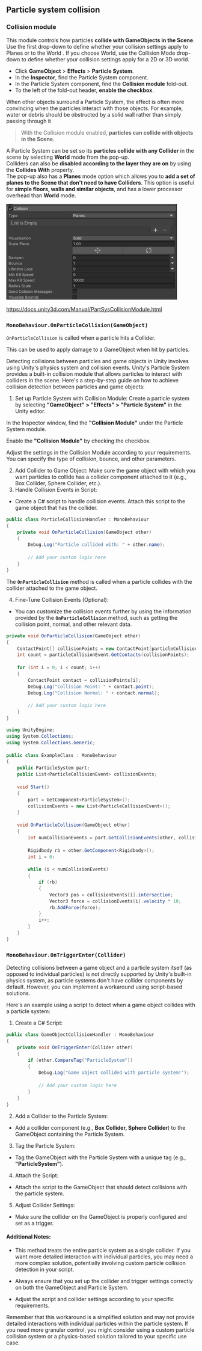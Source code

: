## Particle system collision

### Collision module

This module controls how particles **collide with GameObjects in the Scene**. Use the first drop-down to define whether your collision settings apply to Planes or to the World
. If you choose World, use the Collision Mode drop-down to define whether your collision settings apply for a 2D or 3D world.

-   Click **GameObject** > **Effects** > **Particle System**.
-   In the **Inspector**, find the Particle System component.
-   In the Particle System component, find the **Collision module** fold-out.
-   To the left of the fold-out header, **enable the checkbox**.


When other objects surround a Particle System, the effect is often more convincing when the particles interact with those objects. For example, water or debris should be obstructed by a solid wall rather than simply passing through it

> With the Collision module enabled, **particles can collide with objects in the Scene**.

A Particle System can be set so its **particles collide with any Collider** in the scene by selecting **World** mode from the pop-up. \
Colliders can also be **disabled according to the layer they are on** by using the **Collides With** property. \
The pop-up also has a **Planes** mode option which allows you to **add a set of planes to the Scene that don’t need to have Colliders**. This option is useful for **simple floors, walls and similar objects**, and has a lower processor overhead than **World** mode.

![](./Collision_module.png)


https://docs.unity3d.com/Manual/PartSysCollisionModule.html


### `MonoBehaviour.OnParticleCollision(GameObject)`

`OnParticleCollision` is called when a particle hits a Collider.

This can be used to apply damage to a GameObject when hit by particles.

Detecting collisions between particles and game objects in Unity involves using Unity's physics system and collision events. Unity's Particle System provides a built-in collision module that allows particles to interact with colliders in the scene. Here's a step-by-step guide on how to achieve collision detection between particles and game objects:

1. Set up Particle System with Collision Module:
Create a particle system by selecting **"GameObject" > "Effects" > "Particle System"** in the Unity editor.

In the Inspector window, find the **"Collision Module"** under the Particle System module.

Enable the **"Collision Module"** by checking the checkbox.

Adjust the settings in the Collision Module according to your requirements. You can specify the type of collision, bounce, and other parameters.

2. Add Collider to Game Object:
Make sure the game object with which you want particles to collide has a collider component attached to it (e.g., Box Collider, Sphere Collider, etc.).
3. Handle Collision Events in Script:
- Create a C# script to handle collision events. Attach this script to the game object that has the collider.

```cs
public class ParticleCollisionHandler : MonoBehaviour
{
    private void OnParticleCollision(GameObject other)
    {
        Debug.Log("Particle collided with: " + other.name);
        
        // Add your custom logic here
    }
}
```
The **`OnParticleCollision`** method is called when a particle collides with the collider attached to the game object.

4. Fine-Tune Collision Events (Optional):
- You can customize the collision events further by using the information provided by the **`OnParticleCollision`** method, such as getting the collision point, normal, and other relevant data.

```cs
private void OnParticleCollision(GameObject other)
{
    ContactPoint[] collisionPoints = new ContactPoint[particleCollisionEvent.intersectionCount];
    int count = particleCollisionEvent.GetContacts(collisionPoints);

    for (int i = 0; i < count; i++)
    {
        ContactPoint contact = collisionPoints[i];
        Debug.Log("Collision Point: " + contact.point);
        Debug.Log("Collision Normal: " + contact.normal);
        
        // Add your custom logic here
    }
}
```


```cs
using UnityEngine;
using System.Collections;
using System.Collections.Generic;

public class ExampleClass : MonoBehaviour
{
    public ParticleSystem part;
    public List<ParticleCollisionEvent> collisionEvents;

    void Start()
    {
        part = GetComponent<ParticleSystem>();
        collisionEvents = new List<ParticleCollisionEvent>();
    }

    void OnParticleCollision(GameObject other)
    {
        int numCollisionEvents = part.GetCollisionEvents(other, collisionEvents);

        Rigidbody rb = other.GetComponent<Rigidbody>();
        int i = 0;

        while (i < numCollisionEvents)
        {
            if (rb)
            {
                Vector3 pos = collisionEvents[i].intersection;
                Vector3 force = collisionEvents[i].velocity * 10;
                rb.AddForce(force);
            }
            i++;
        }
    }
}

```

### `MonoBehaviour.OnTriggerEnter(Collider)`

Detecting collisions between a game object and a particle system itself (as opposed to individual particles) is not directly supported by Unity's built-in physics system, as particle systems don't have collider components by default. However, you can implement a workaround using script-based solutions.

Here's an example using a script to detect when a game object collides with a particle system:

1. Create a C# Script:

```cs
public class GameObjectCollisionHandler : MonoBehaviour
{
    private void OnTriggerEnter(Collider other)
    {
        if (other.CompareTag("ParticleSystem"))
        {
            Debug.Log("Game object collided with particle system!");

            // Add your custom logic here
        }
    }
}

```

2. Add a Collider to the Particle System:
- Add a collider component (e.g., **Box Collider, Sphere Collider**) to the GameObject containing the Particle System.

3. Tag the Particle System:
- Tag the GameObject with the Particle System with a unique tag (e.g., **"ParticleSystem"**).

4. Attach the Script:
- Attach the script to the GameObject that should detect collisions with the particle system.

5. Adjust Collider Settings:
- Make sure the collider on the GameObject is properly configured and set as a trigger.

#### Additional Notes:

-   This method treats the entire particle system as a single collider. If you want more detailed interaction with individual particles, you may need a more complex solution, potentially involving custom particle collision detection in your script.
    
-   Always ensure that you set up the collider and trigger settings correctly on both the GameObject and Particle System.
    
-   Adjust the script and collider settings according to your specific requirements.
    

Remember that this workaround is a simplified solution and may not provide detailed interactions with individual particles within the particle system. If you need more granular control, you might consider using a custom particle collision system or a physics-based solution tailored to your specific use case.
